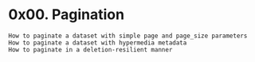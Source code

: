 # 0x00. Pagination

	How to paginate a dataset with simple page and page_size parameters
	How to paginate a dataset with hypermedia metadata
	How to paginate in a deletion-resilient manner
